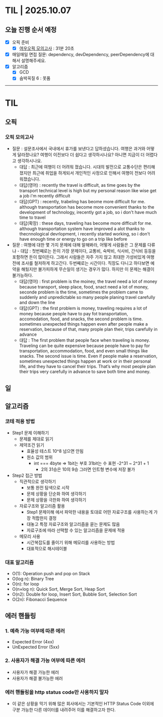 # TIL | 2025.10.07

## 오늘 진행 순서 예정

-   [x] 오픽 준비
    -   [x] [여우오픽 모의고사](https://www.youtube.com/watch?v=-kapDJVUUD0&list=PLQqxXrxA9EGj_XIfyp1zC8ADRxjamZVut) : 31분 20초
-   [x] 매일매일 면접 질문: dependency, devDependency, peerDependency에 대해서 설명해주세요.
-   [x] 알고리즘
    -   [x] GCD
    -   [x] 숨박꼭질 6 : 못품

---

# TIL

## 오픽

### 오픽 모의고사

-   질문 : 설문조사에서 국내에서 휴가를 보낸다고 답하셨습니다. 여행은 과거와 어떻게 달라졌나요? 여행이 이전보다 더 쉽다고 생각하시나요? 아니면 지금이 더 어렵다고 생각하시나요.
    -   대답 : 최근에 여행이 더 어려워 졌습니다. 시대의 발전으로 교통수단은 편리해졌지만 최근에 취업을 하게되서 개인적인 사정으로 인해서 여행이 전보다 어려워졌습니다.
    -   대답(영어) : recently the travel is difficult, as time goes by the transport technical level is high but my personal reason like wise get a job i'm recently difficult
    -   대답(GPT) : recently, trabeling has beome more difficult for me. although transportation has become more convenient thanks to the development of technology, irecently got a job, so i don't have much time to travel
    -   대답(확장) : these days, traveling has become more difficult for me. although transportation system have improved a alot thanks to thecnnological devrlopment, i recently started working, so i don't have enough time or energy to go on a trip like before
-   질문 : 여행에 대한 몇 가지 문제에 대해 말해봐라, 어떻게 사람들은 그 문제를 다류냐 - 대답 : 첫번째로는 돈이 가장 문제이다, 교통비, 숙박비, 식사비, 간식비 등등을 포함하면 돈이 많이든다. 그래서 사람들은 자주 가지 않고 최대한 가성비있게 여행전에 조사를 철저하게 하고간다. 두번째로는 시간이다. 직장도 다니고 하다보면 예약을 해뒀지만 불가피하게 무슨일이 생기는 경우가 많다. 하지만 이 문제는 해결이 불가능하다.
    -   대답(영어) : first problem is the moiney, the travel need a lot of money because transport, sleep place, food, snact need a lot of money, seconde problem is the time, sometimes the problem came to suddenly and unpredictable so many people planing travel carefully and down the line
    -   대답(GPT) : the first problem is money, traveling requires a lot of money because people have to pay fot transportation, accomodation, food, and snacks, the second problem is time. sometimes unexpected things happen even after people make a reservation, because of that, many prople plan their, trips carefully in advance
    -   대답 : The first problem that people face when traveling is money.
        Traveling can be quite expensive because people have to pay for transportation, accommodation, food, and even small things like snacks.
        The second issue is time. Even if people make a reservation, sometimes unexpected things happen at work or in their personal life, and they have to cancel their trips.
        That’s why most people plan their trips very carefully in advance to save both time and money.

## 일

## 알고리즘

### 코테 적용 방법

-   Step1 문제 이해하기
    -   문제를 제대로 읽기
    -   제약조건 읽기
        -   효율성 테스트 10^8 넘으면 안됨
        -   원소 값의 범위
            -   int === 4byte => 1bit는 부호 31bit는 수 표현 -2^31 ~ 2^31 + 1
                -   2의 31승은 10의 9승 그러면 인트형 변수에 저장 불가
-   Step2 접근 방법
    -   직관적으로 생각하기
        -   보통 완전 탐색으로 시작
        -   문제 상황을 단순화 하여 생각하기
        -   문제 상황을 극한화 하여 생각하기
    -   자료구조와 알고리즘 활용
        -   Step1 문제이해 에서 파악한 내용을 토대로 어떤 자료구조를 사용하는게 가장 적합한지 결정
        -   대놓고 특정 자료구조와 알고리즘을 묻는 문제도 많음
        -   자료구조에 따라 선택할 수 있는 알고리즘을 문제에 적용
    -   메모리 사용
        -   시간복잡도를 줄이기 위해 메모리를 사용하는 방법
        -   대표적으로 해시테이블

### 대표 알고리즘

-   O(1): Operation push and pop on Stack
-   O(log n): Binary Tree
-   O(n): for loop
-   O(n×log n): Quick Sort, Merge Sort, Heap Sort
-   O(n2): Double for loop, Insert Sort, Bubble Sort, Selection Sort
-   O(2n): Fibonacci Sequence

## 에러 핸들링

### 1. 예측 가능 여부에 따른 에러

-   Expected Error (4xx)
-   UnExpected Error (5xx)

### 2. 사용자가 해결 가능 여부에 따른 에러

-   사용자가 해결 가능한 에러
-   사용자가 해결 불가능한 에러

### 에러 핸들링을 http status code만 사용하지 말자

-   이 같은 상황을 막기 위해 많은 회사에서는 기본적인 HTTP Status Code 이외에 구분 가능한 다른 데이터를 내려주어 이를 해결하고자 한다.
